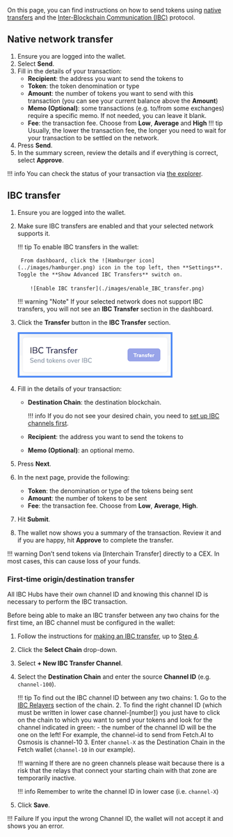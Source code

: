 On this page, you can find instructions on how to send tokens using [native transfers](#native-network-transfer) and the [Inter-Blockchain Communication (IBC)](#ibc-transfer) protocol.

## Native network transfer

1. Ensure you are logged into the wallet.
2. Select **Send**.
3. Fill in the details of your transaction:
    * **Recipient**: the address you want to send the tokens to
    * **Token**: the token denomination or type
    * **Amount**: the number of tokens you want to send with this transaction (you can see your current balance above the **Amount**)
    * **Memo (Optional)**: some transactions (e.g. to/from some exchanges) require a specific memo. If not needed, you can leave it blank.
    * **Fee**: the transaction fee. Choose from **Low**, **Average** and **High**
    !!! tip
        Usually, the lower the transaction fee, the longer you need to wait for your transaction to be settled on the network.
4. Press **Send**.
5. In the summary screen, review the details and if everything is correct, select **Approve**.

!!! info
    You can check the status of your transaction via [the explorer](https://explore-fetchhub.fetch.ai).

## IBC transfer

1. Ensure you are logged into the wallet.
2. Make sure IBC transfers are enabled and that your selected network supports it.

    !!! tip
        To enable IBC transfers in the wallet:

        From dashboard, click the ![Hamburger icon](../images/hamburger.png) icon in the top left, then **Settings**. Toggle the **Show Advanced IBC Transfers** switch on.
  
           ![Enable IBC transfer](./images/enable_IBC_transfer.png)

    !!! warning "Note"
        If your selected network does not support IBC transfers, you will not see an **IBC Transfer** section in the dashboard.

3. <span id="step4"></span>Click the **Transfer** button in the **IBC Transfer** section.

    ![IBC Transfer section](./images/ibc_transfer.png)

4. Fill in the details of your transaction:
    * **Destination Chain**: the destination blockchain.

        !!! info
            If you do not see your desired chain, you need to [set up IBC channels first](#first-time-origindestination-transfer).

    * **Recipient**: the address you want to send the tokens to
    * **Memo (Optional)**: an optional memo.

5. Press **Next**.
6. In the next page, provide the following:
    * **Token**: the denomination or type of the tokens being sent
    * **Amount**: the number of tokens to be sent
    * **Fee**: the transaction fee. Choose from **Low**, **Average**, **High**.
7. Hit **Submit**.
8. The wallet now shows you a summary of the transaction. Review it and if you are happy, hit **Approve** to complete the transfer.

!!! warning
    Don’t send tokens via [Interchain Transfer] directly to a CEX. In most cases, this can cause loss of your funds.

### First-time origin/destination transfer

All IBC Hubs have their own channel ID and knowing this channel ID is necessary to perform the IBC transaction.

Before being able to make an IBC transfer between any two chains for the first time, an IBC channel must be configured in the wallet:

1. Follow the instructions for [making an IBC transfer](#ibc-transfer), up to [Step 4](#step4).
2. Click the **Select Chain** drop-down.
3. Select **+ New IBC Transfer Channel**.
4. Select the **Destination Chain** and enter the source **Channel ID** (e.g. `channel-100`).

    !!! tip To find out the IBC channel ID between any two chains:
        1. Go to the [IBC Relayers](https://www.mintscan.io/fetchai/relayers) section of the chain.
        2. To find the right channel ID (which must be written in lower case channel-[number]) you just have to click on the chain to which you want to send your tokens and look for the channel indicated in green:
            - the number of the channel ID will be the one on the left! For example, the channel-id to send from Fetch.AI to Osmosis is channel-10
        3. Enter `channel-X` as the Destination Chain in the Fetch wallet (`channel-10` in our example).

    !!! warning
            If there are no green channels please wait because there is a risk that the relays that connect your starting chain with that zone are temporarily inactive.

    !!! info
        Remember to write the channel ID in lower case (i.e. `channel-X`)

5. Click **Save**.

!!! Failure
    If you input the wrong Channel ID, the wallet will not accept it and shows you an error.
